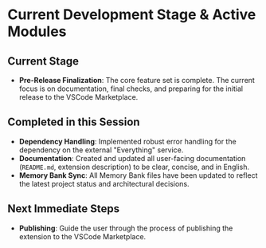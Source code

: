 # Current Development Stage & Active Modules

## Current Stage
- **Pre-Release Finalization**: The core feature set is complete. The current focus is on documentation, final checks, and preparing for the initial release to the VSCode Marketplace.

## Completed in this Session
- **Dependency Handling**: Implemented robust error handling for the dependency on the external "Everything" service.
- **Documentation**: Created and updated all user-facing documentation (`README.md`, extension description) to be clear, concise, and in English.
- **Memory Bank Sync**: All Memory Bank files have been updated to reflect the latest project status and architectural decisions.

## Next Immediate Steps
- **Publishing**: Guide the user through the process of publishing the extension to the VSCode Marketplace.

